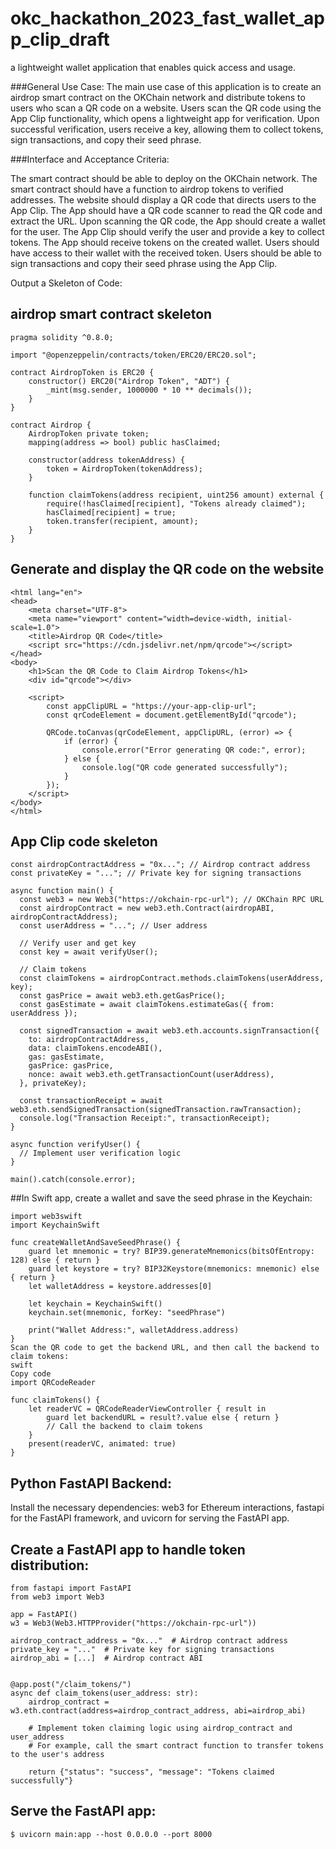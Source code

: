 # okc_hackathon_2023_fast_wallet_app_clip_draft
a lightweight wallet application that enables quick access and usage.

###General Use Case:
The main use case of this application is to create an airdrop smart contract on the OKChain network and distribute tokens to users who scan a QR code on a website. Users scan the QR code using the App Clip functionality, which opens a lightweight app for verification. Upon successful verification, users receive a key, allowing them to collect tokens, sign transactions, and copy their seed phrase.

###Interface and Acceptance Criteria:

The smart contract should be able to deploy on the OKChain network.
The smart contract should have a function to airdrop tokens to verified addresses.
The website should display a QR code that directs users to the App Clip.
The App should have a QR code scanner to read the QR code and extract the URL.
Upon scanning the QR code, the App should create a wallet for the user.
The App Clip should verify the user and provide a key to collect tokens.
The App should receive tokens on the created wallet.
Users should have access to their wallet with the received token.
Users should be able to sign transactions and copy their seed phrase using the App Clip.

Output a Skeleton of Code:

## airdrop smart contract skeleton

```// SPDX-License-Identifier: MIT
pragma solidity ^0.8.0;

import "@openzeppelin/contracts/token/ERC20/ERC20.sol";

contract AirdropToken is ERC20 {
    constructor() ERC20("Airdrop Token", "ADT") {
        _mint(msg.sender, 1000000 * 10 ** decimals());
    }
}

contract Airdrop {
    AirdropToken private token;
    mapping(address => bool) public hasClaimed;

    constructor(address tokenAddress) {
        token = AirdropToken(tokenAddress);
    }

    function claimTokens(address recipient, uint256 amount) external {
        require(!hasClaimed[recipient], "Tokens already claimed");
        hasClaimed[recipient] = true;
        token.transfer(recipient, amount);
    }
}
```

## Generate and display the QR code on the website

```<!DOCTYPE html>
<html lang="en">
<head>
    <meta charset="UTF-8">
    <meta name="viewport" content="width=device-width, initial-scale=1.0">
    <title>Airdrop QR Code</title>
    <script src="https://cdn.jsdelivr.net/npm/qrcode"></script>
</head>
<body>
    <h1>Scan the QR Code to Claim Airdrop Tokens</h1>
    <div id="qrcode"></div>
    
    <script>
        const appClipURL = "https://your-app-clip-url";
        const qrCodeElement = document.getElementById("qrcode");

        QRCode.toCanvas(qrCodeElement, appClipURL, (error) => {
            if (error) {
                console.error("Error generating QR code:", error);
            } else {
                console.log("QR code generated successfully");
            }
        });
    </script>
</body>
</html>
```

## App Clip code skeleton
```
const airdropContractAddress = "0x..."; // Airdrop contract address
const privateKey = "..."; // Private key for signing transactions

async function main() {
  const web3 = new Web3("https://okchain-rpc-url"); // OKChain RPC URL
  const airdropContract = new web3.eth.Contract(airdropABI, airdropContractAddress);
  const userAddress = "..."; // User address

  // Verify user and get key
  const key = await verifyUser();

  // Claim tokens
  const claimTokens = airdropContract.methods.claimTokens(userAddress, key);
  const gasPrice = await web3.eth.getGasPrice();
  const gasEstimate = await claimTokens.estimateGas({ from: userAddress });

  const signedTransaction = await web3.eth.accounts.signTransaction({
    to: airdropContractAddress,
    data: claimTokens.encodeABI(),
    gas: gasEstimate,
    gasPrice: gasPrice,
    nonce: await web3.eth.getTransactionCount(userAddress),
  }, privateKey);

  const transactionReceipt = await web3.eth.sendSignedTransaction(signedTransaction.rawTransaction);
  console.log("Transaction Receipt:", transactionReceipt);
}

async function verifyUser() {
  // Implement user verification logic
}

main().catch(console.error);
```

##In Swift app, create a wallet and save the seed phrase in the Keychain:

```
import web3swift
import KeychainSwift

func createWalletAndSaveSeedPhrase() {
    guard let mnemonic = try? BIP39.generateMnemonics(bitsOfEntropy: 128) else { return }
    guard let keystore = try? BIP32Keystore(mnemonics: mnemonic) else { return }
    let walletAddress = keystore.addresses[0]

    let keychain = KeychainSwift()
    keychain.set(mnemonic, forKey: "seedPhrase")

    print("Wallet Address:", walletAddress.address)
}
Scan the QR code to get the backend URL, and then call the backend to claim tokens:
swift
Copy code
import QRCodeReader

func claimTokens() {
    let readerVC = QRCodeReaderViewController { result in
        guard let backendURL = result?.value else { return }
        // Call the backend to claim tokens
    }
    present(readerVC, animated: true)
}

```

## Python FastAPI Backend:

Install the necessary dependencies: web3 for Ethereum interactions, fastapi for the FastAPI framework, and uvicorn for serving the FastAPI app.

## Create a FastAPI app to handle token distribution:
```
from fastapi import FastAPI
from web3 import Web3

app = FastAPI()
w3 = Web3(Web3.HTTPProvider("https://okchain-rpc-url"))

airdrop_contract_address = "0x..."  # Airdrop contract address
private_key = "..."  # Private key for signing transactions
airdrop_abi = [...]  # Airdrop contract ABI


@app.post("/claim_tokens/")
async def claim_tokens(user_address: str):
    airdrop_contract = w3.eth.contract(address=airdrop_contract_address, abi=airdrop_abi)

    # Implement token claiming logic using airdrop_contract and user_address
    # For example, call the smart contract function to transfer tokens to the user's address

    return {"status": "success", "message": "Tokens claimed successfully"}
 ```
## Serve the FastAPI app:
 
```
$ uvicorn main:app --host 0.0.0.0 --port 8000

```
